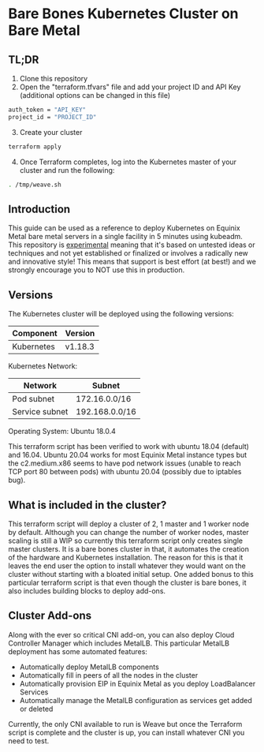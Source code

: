 Bare Bones Kubernetes Cluster on Bare Metal
===========================

TL;DR
----

1. Clone this repository
2. Open the "terraform.tfvars" file and add your project ID and API Key (additional options can be changed in this file)
```sh
auth_token = "API_KEY"
project_id = "PROJECT_ID"
```
3. Create your cluster
```sh
terraform apply
```
4. Once Terraform completes, log into the Kubernetes master of your cluster and run the following:
```sh
. /tmp/weave.sh
```

Introduction
----
This guide can be used as a reference to deploy Kubernetes on Equinix Metal bare metal servers in a single facility in 5 minutes using kubeadm. This repository is [experimental](https://github.com/packethost/standards/blob/master/experimental-statement.md) meaning that it's based on untested ideas or techniques and not yet established or finalized or involves a radically new and innovative style! This means that support is best effort (at best!) and we strongly encourage you to NOT use this in production.

Versions
----
The Kubernetes cluster will be deployed using the following versions:

| Component  | Version |
| ---------- | ------- |
| Kubernetes | v1.18.3 |

Kubernetes Network:

| Network                  | Subnet           |
| ------------------------ | ---------------- |
| Pod subnet               | 172.16.0.0/16    |
| Service subnet           | 192.168.0.0/16   |

Operating System: Ubuntu 18.0.4

This terraform script has been verified to work with ubuntu 18.04 (default) and 16.04. Ubuntu 20.04 works for most Equinix Metal instance types but the c2.medium.x86 seems to have pod network issues (unable to reach TCP port 80 between pods) with ubuntu 20.04 (possibly due to iptables bug).

What is included in the cluster?
----
This terraform script will deploy a cluster of 2, 1 master and 1 worker node by default. Although you can change the number of worker nodes, master scaling is still a WIP so currently this terraform script only creates single master clusters. It is a bare bones cluster in that, it automates the creation of the hardware and Kubernetes installation. The reason for this is that it leaves the end user the option to install whatever they would want on the cluster without starting with a bloated initial setup. One added bonus to this particular terraform script is that even though the cluster is bare bones, it also includes building blocks to deploy add-ons.

Cluster Add-ons
----
Along with the ever so critical CNI add-on, you can also deploy Cloud Controller Manager which includes MetalLB. This particular MetalLB deployment has some automated features:
- Automatically deploy MetalLB components
- Automatically fill in peers of all the nodes in the cluster
- Automatically provision EIP in Equinix Metal as you deploy LoadBalancer Services
- Automatically manage the MetalLB configuration as services get added or deleted

Currently, the only CNI available to run is Weave but once the Terraform script is complete and the cluster is up, you can install whatever CNI you need to test. 
